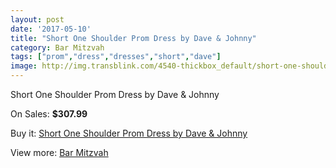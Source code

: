 ```yaml
---
layout: post
date: '2017-05-10'
title: "Short One Shoulder Prom Dress by Dave & Johnny"
category: Bar Mitzvah
tags: ["prom","dress","dresses","short","dave"]
image: http://img.transblink.com/4540-thickbox_default/short-one-shoulder-prom-dress-by-dave-johnny.jpg
---
```

Short One Shoulder Prom Dress by Dave & Johnny

On Sales: **$307.99**
<a href="https://www.transblink.com/en/bar-mitzvah/1418-short-one-shoulder-prom-dress-by-dave-johnny.html"><amp-img layout="responsive" width="600" height="600" src="//img.transblink.com/4540-thickbox_default/short-one-shoulder-prom-dress-by-dave-johnny.jpg" alt="Short One Shoulder Prom Dress by Dave & Johnny 0" /></a>
<a href="https://www.transblink.com/en/bar-mitzvah/1418-short-one-shoulder-prom-dress-by-dave-johnny.html"><amp-img layout="responsive" width="600" height="600" src="//img.transblink.com/4542-thickbox_default/short-one-shoulder-prom-dress-by-dave-johnny.jpg" alt="Short One Shoulder Prom Dress by Dave & Johnny 1" /></a>
<a href="https://www.transblink.com/en/bar-mitzvah/1418-short-one-shoulder-prom-dress-by-dave-johnny.html"><amp-img layout="responsive" width="600" height="600" src="//img.transblink.com/4541-thickbox_default/short-one-shoulder-prom-dress-by-dave-johnny.jpg" alt="Short One Shoulder Prom Dress by Dave & Johnny 2" /></a>

Buy it: [Short One Shoulder Prom Dress by Dave & Johnny](https://www.transblink.com/en/bar-mitzvah/1418-short-one-shoulder-prom-dress-by-dave-johnny.html "Short One Shoulder Prom Dress by Dave & Johnny")

View more: [Bar Mitzvah](https://www.transblink.com/en/2-bar-mitzvah "Bar Mitzvah")